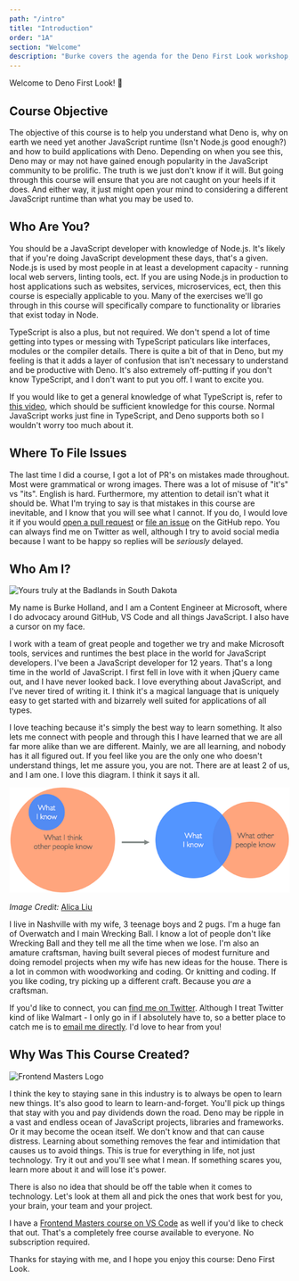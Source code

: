 ```yaml
---
path: "/intro"
title: "Introduction"
order: "1A"
section: "Welcome"
description: "Burke covers the agenda for the Deno First Look workshop, talks about himself a little bit more than you would probably like, explains how to submit issues with this course and then pontificates on whether or not Deno is something that has a future and if we should be investing valuable time into learning it."
---
```


Welcome to Deno First Look! 🎉

## Course Objective

The objective of this course is to help you understand what Deno is, why on earth we need yet another JavaScript runtime (Isn't Node.js good enough?) and how to build applications with Deno. Depending on when you see this, Deno may or may not have gained enough popularity in the JavaScript community to be prolific. The truth is we just don't know if it will. But going through this course will ensure that you are not caught on your heels if it does. And either way, it just might open your mind to considering a different JavaScript runtime than what you may be used to.

## Who Are You?

You should be a JavaScript developer with knowledge of Node.js. It's likely that if you're doing JavaScript development these days, that's a given. Node.js is used by most people in at least a development capacity - running local web servers, linting tools, ect. If you are using Node.js in production to host applications such as websites, services, microservices, ect, then this course is especially applicable to you. Many of the exercises we'll go through in this course will specifically compare to functionality or libraries that exist today in Node.

TypeScript is also a plus, but not required. We don't spend a lot of time getting into types or messing with TypeScript paticulars like interfaces, modules or the compiler details. There is quite a bit of that in Deno, but my feeling is that it adds a layer of confusion that isn't necessary to understand and be productive with Deno. It's also extremely off-putting if you don't know TypeScript, and I don't want to put you off. I want to excite you.

If you would like to get a general knowledge of what TypeScript is, refer to [this video](https://channel9.msdn.com/posts/Anders-Hejlsberg-Introducing-TypeScript), which should be sufficient knowledge for this course. Normal JavaScript works just fine in TypeScript, and Deno supports both so I wouldn't worry too much about it.

## Where To File Issues

The last time I did a course, I got a lot of PR's on mistakes made throughout. Most were grammatical or wrong images. There was a lot of misuse of "it's" vs "its". English is hard. Furthermore, my attention to detail isn't what it should be. What I'm trying to say is that mistakes in this course are inevitable, and I know that you will see what I cannot. If you do, I would love it if you would [open a pull request](https://github.com/burkeholland/deno-first-look/pulls) or [file an issue](https://github.com/burkeholland/deno-first-look/issues) on the GitHub repo. You can always find me on Twitter as well, although I try to avoid social media because I want to be happy so replies will be _seriously_ delayed.

## Who Am I?

![Yours truly at the Badlands in South Dakota](images/me.jpg)

My name is Burke Holland, and I am a Content Engineer at Microsoft, where I do advocacy around GitHub, VS Code and all things JavaScript. I also have a cursor on my face.

I work with a team of great people and together we try and make Microsoft tools, services and runtimes the best place in the world for JavaScript developers. I've been a JavaScript developer for 12 years. That's a long time in the world of JavaScript. I first fell in love with it when jQuery came out, and I have never looked back. I love everything about JavaScript, and I've never tired of writing it. I think it's a magical language that is uniquely easy to get started with and bizarrely well suited for applications of all types.

I love teaching because it's simply the best way to learn something. It also lets me connect with people and through this I have learned that we are all far more alike than we are different. Mainly, we are all learning, and nobody has it all figured out. If you feel like you are the only one who doesn't understand things, let me assure you, you are not. There are at least 2 of us, and I am one. I love this diagram. I think it says it all.

![](images/what-i-know.png)

_Image Credit:_ [Alica Liu](https://medium.com/counter-intuition/overcoming-impostor-syndrome-bdae04e46ec5)

I live in Nashville with my wife, 3 teenage boys and 2 pugs. I'm a huge fan of Overwatch and I main Wrecking Ball. I know a lot of people don't like Wrecking Ball and they tell me all the time when we lose. I'm also an amature craftsman, having built several pieces of modest furniture and doing remodel projects when my wife has new ideas for the house. There is a lot in common with woodworking and coding. Or knitting and coding. If you like coding, try picking up a different craft. Because you _are_ a craftsman.

If you'd like to connect, you can [find me on Twitter](https://twitter.com/burkeholland). Although I treat Twitter kind of like Walmart - I only go in if I absolutely have to, so a better place to catch me is to [email me directly](mailto:burkeholland@gmail.com). I'd love to hear from you!

## Why Was This Course Created?

![Frontend Masters Logo](images/FrontendMastersLogo.png)

I think the key to staying sane in this industry is to always be open to learn new things. It's also good to learn to learn-and-forget. You'll pick up things that stay with you and pay dividends down the road. Deno may be ripple in a vast and endless ocean of JavaScript projects, libraries and frameworks. Or it may become the ocean itself. We don't know and that can cause distress. Learning about something removes the fear and intimidation that causes us to avoid things. This is true for everything in life, not just technology. Try it out and you'll see what I mean. If something scares you, learn more about it and will lose it's power.

There is also no idea that should be off the table when it comes to technology. Let's look at them all and pick the ones that work best for you, your brain, your team and your project.

I have a [Frontend Masters course on VS Code](https://frontendmasters.com/courses/customize-vs-code/) as well if you'd like to check that out. That's a completely free course available to everyone. No subscription required.

Thanks for staying with me, and I hope you enjoy this course: Deno First Look.
